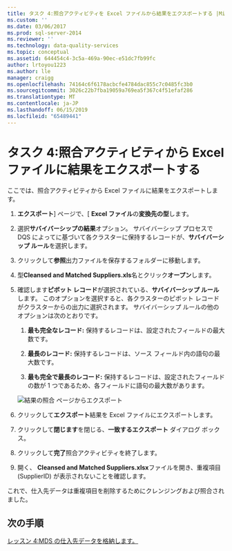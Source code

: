 ```yaml
---
title: タスク 4:照合アクティビティを Excel ファイルから結果をエクスポートする |Microsoft Docs
ms.custom: ''
ms.date: 03/06/2017
ms.prod: sql-server-2014
ms.reviewer: ''
ms.technology: data-quality-services
ms.topic: conceptual
ms.assetid: 644454c4-3c5a-469a-90ec-e51dc7fb99fc
author: lrtoyou1223
ms.author: lle
manager: craigg
ms.openlocfilehash: 74164c6f6178acbcfe4784dac855c7c0485fc3b0
ms.sourcegitcommit: 3026c22b7fba19059a769ea5f367c4f51efaf286
ms.translationtype: MT
ms.contentlocale: ja-JP
ms.lasthandoff: 06/15/2019
ms.locfileid: "65489441"
---
```

# <a name="task-4-exporting-the-results-from-matching-activity-to-an-excel-file"></a>タスク 4:照合アクティビティから Excel ファイルに結果をエクスポートする
  ここでは、照合アクティビティから Excel ファイルに結果をエクスポートします。  
  
1.  **エクスポート**] ページで、[ **Excel ファイル**の**変換先の型**します。  
  
2.  選択**サバイバーシップの結果**オプション。 サバイバーシップ プロセスで DQS によってに基づいて各クラスターに保持するレコードが、**サバイバーシップ ルール**を選択します。  
  
3.  クリックして**参照**出力ファイルを保存するフォルダーに移動します。  
  
4.  型**Cleansed and Matched Suppliers.xls**名とクリック**オープン**します。  
  
5.  確認します**ピボット レコード**が選択されている、**サバイバーシップ ルール**します。 このオプションを選択すると、各クラスターのピボット レコードがクラスターからの出力に選択されます。 サバイバーシップ ルールの他のオプションは次のとおりです。  
  
    1.  **最も完全なレコード:** 保持するレコードは、設定されたフィールドの最大数です。  
  
    2.  **最長のレコード:** 保持するレコードは、ソース フィールド内の語句の最大数です。  
  
    3.  **最も完全で最長のレコード:** 保持するレコードは、設定されたフィールドの数が 1 つであるため、各フィールドに語句の最大数があります。  
  
     ![結果の照合 ページからエクスポート](../../2014/tutorials/media/et-exportingtheresultsfrommatoanexcelfile.jpg "照合 ページからの結果のエクスポート")  
  
6.  クリックして**エクスポート**結果を Excel ファイルにエクスポートします。  
  
7.  クリックして**閉じます**を閉じる、**一致するエクスポート** ダイアログ ボックス。  
  
8.  クリックして**完了**照合アクティビティを終了します。  
  
9. 開く、 **Cleansed and Matched Suppliers.xlsx**ファイルを開き、重複項目 (SupplierID) が表示されないことを確認します。  
  
 これで、仕入先データは重複項目を削除するためにクレンジングおよび照合されました。  
  
## <a name="next-step"></a>次の手順  
 [レッスン 4:MDS の仕入先データを格納します。](../../2014/tutorials/lesson-4-storing-supplier-data-in-mds.md)  
  
  
